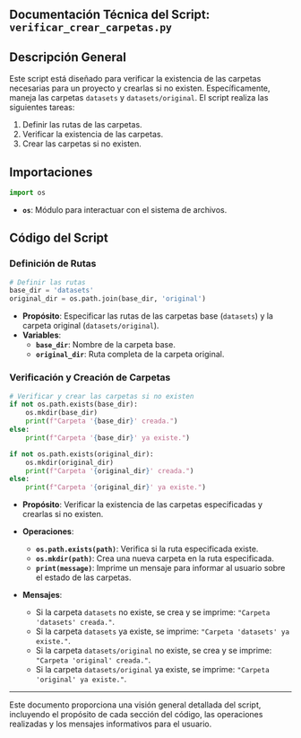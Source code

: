 ## Documentación Técnica del Script: **`verificar_crear_carpetas.py`**

## Descripción General

Este script está diseñado para verificar la existencia de las carpetas necesarias para un proyecto y crearlas si no existen. Específicamente, maneja las carpetas `datasets` y `datasets/original`. El script realiza las siguientes tareas:
1. Definir las rutas de las carpetas.
2. Verificar la existencia de las carpetas.
3. Crear las carpetas si no existen.

## Importaciones

```python
import os
```

- **`os`**: Módulo para interactuar con el sistema de archivos.

## Código del Script

### Definición de Rutas

```python
# Definir las rutas
base_dir = 'datasets'
original_dir = os.path.join(base_dir, 'original')
```

- **Propósito**: Especificar las rutas de las carpetas base (`datasets`) y la carpeta original (`datasets/original`).
- **Variables**:
  - **`base_dir`**: Nombre de la carpeta base.
  - **`original_dir`**: Ruta completa de la carpeta original.

### Verificación y Creación de Carpetas

```python
# Verificar y crear las carpetas si no existen
if not os.path.exists(base_dir):
    os.mkdir(base_dir)
    print(f"Carpeta '{base_dir}' creada.")
else:
    print(f"Carpeta '{base_dir}' ya existe.")

if not os.path.exists(original_dir):
    os.mkdir(original_dir)
    print(f"Carpeta '{original_dir}' creada.")
else:
    print(f"Carpeta '{original_dir}' ya existe.")
```

- **Propósito**: Verificar la existencia de las carpetas especificadas y crearlas si no existen.
- **Operaciones**:
  - **`os.path.exists(path)`**: Verifica si la ruta especificada existe.
  - **`os.mkdir(path)`**: Crea una nueva carpeta en la ruta especificada.
  - **`print(message)`**: Imprime un mensaje para informar al usuario sobre el estado de las carpetas.
  
- **Mensajes**:
  - Si la carpeta `datasets` no existe, se crea y se imprime: `"Carpeta 'datasets' creada."`.
  - Si la carpeta `datasets` ya existe, se imprime: `"Carpeta 'datasets' ya existe."`.
  - Si la carpeta `datasets/original` no existe, se crea y se imprime: `"Carpeta 'original' creada."`.
  - Si la carpeta `datasets/original` ya existe, se imprime: `"Carpeta 'original' ya existe."`.

---

Este documento proporciona una visión general detallada del script, incluyendo el propósito de cada sección del código, las operaciones realizadas y los mensajes informativos para el usuario.